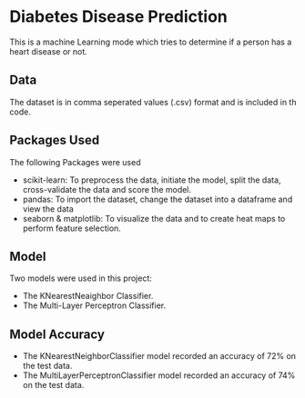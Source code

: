 # Diabetes Disease Prediction
This is a machine Learning mode which tries to determine if a person has a heart disease or not.

## Data
The dataset is in comma seperated values (.csv) format and is included in th code.

## Packages Used
The following Packages were used
- scikit-learn: To preprocess the data, initiate the model, split the data, cross-validate the data and score the model.
- pandas: To import the dataset, change the dataset into a dataframe and view the data
- seaborn & matplotlib: To visualize the data and to create heat maps to perform feature selection.

## Model
Two models were used in this project:
- The KNearestNeaighbor Classifier.
- The Multi-Layer Perceptron Classifier.

## Model Accuracy
- The KNearestNeighborClassifier model recorded an accuracy of 72% on the test data.
- The MultiLayerPerceptronClassifier model recorded an accuracy of 74% on the test data.
